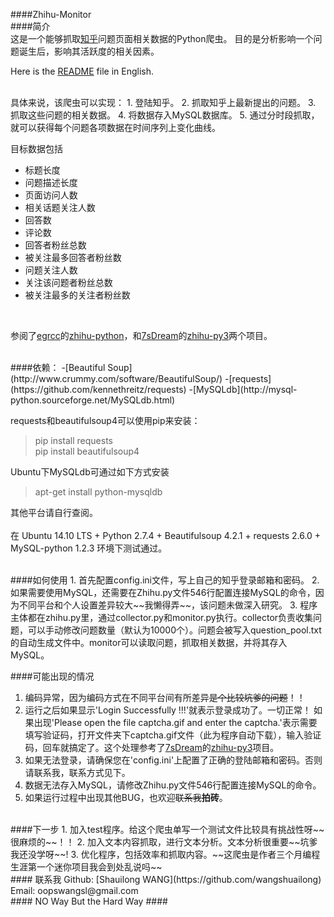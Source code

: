 ####Zhihu-Monitor
<br/>
####简介  
这是一个能够抓取[知乎](http://www.zhihu.com/)问题页面相关数据的Python爬虫。
目的是分析影响一个问题诞生后，影响其活跃度的相关因素。
  
Here is the [README](https://github.com/wangshuailong/Zhihu-Monitor-Python/blob/master/README_English.md) file in English.
  
<br/>
具体来说，该爬虫可以实现：  
1. 登陆知乎。  
2. 抓取知乎上最新提出的问题。  
3. 抓取这些问题的相关数据。
4. 将数据存入MySQL数据库。  
5. 通过分时段抓取，就可以获得每个问题各项数据在时间序列上变化曲线。    

目标数据包括     
- 标题长度  
- 问题描述长度    
- 页面访问人数  
- 相关话题关注人数    
- 回答数    
- 评论数    
- 回答者粉丝总数  
- 被关注最多回答者粉丝数    
- 问题关注人数  
- 关注该问题者粉丝总数  
- 被关注最多的关注者粉丝数     
 
<br/>
 
参阅了[egrcc](https://github.com/egrcc)的[zhihu-python](https://github.com/egrcc/zhihu-python)，和[7sDream](https://github.com/7sDream)的[zhihu-py3](https://github.com/7sDream/zhihu-py3)两个项目。

<br/>
####依赖：  
-[Beautiful Soup](http://www.crummy.com/software/BeautifulSoup/)  
-[requests](https://github.com/kennethreitz/requests)
-[MySQLdb](http://mysql-python.sourceforge.net/MySQLdb.html)

requests和beautifulsoup4可以使用pip来安装：

> pip install requests  
> pip install beautifulsoup4  

Ubuntu下MySQLdb可通过如下方式安装
>apt-get install python-mysqldb

其他平台请自行查阅。  
<br/>
在 Ubuntu 14.10 LTS + Python 2.7.4 + Beautifulsoup 4.2.1 + requests 2.6.0 + MySQL-python 1.2.3
环境下测试通过。

<br/>
####如何使用  
1. 首先配置config.ini文件，写上自己的知乎登录邮箱和密码。
2. 如果需要使用MySQL，还需要在Zhihu.py文件546行配置连接MySQL的命令，因为不同平台和个人设置差异较大~~我懒得弄~~，该问题未做深入研究。
3. 程序主体都在zhihu.py里，通过collector.py和monitor.py执行。collector负责收集问题，可以手动修改问题数量（默认为10000个）。问题会被写入question_pool.txt的自动生成文件中。monitor可以读取问题，抓取相关数据，并将其存入MySQL。  
<br/>  

####可能出现的情况
1. 编码异常，因为编码方式在不同平台间有所差异~~是个比较坑爹的问题~~！！
2. 运行之后如果显示'Login Successfully !!!'就表示登录成功了。一切正常！
如果出现'Please open the file captcha.gif and enter the captcha.'表示需要填写验证码，打开文件夹下captcha.gif文件（此为程序自动下载），输入验证码，回车就搞定了。这个处理参考了[7sDream](https://github.com/7sDream)的[zhihu-py3](https://github.com/7sDream/zhihu-py3)项目。  
3. 如果无法登录，请确保您在'config.ini'上配置了正确的登陆邮箱和密码。否则请联系我，联系方式见下。
4. 数据无法存入MySQL，请修改Zhihu.py文件546行配置连接MySQL的命令。
5. 如果运行过程中出现其他BUG，也欢迎~~联系我~~**拍砖**。

<br/>
####下一步
1. 加入test程序。给这个爬虫单写一个测试文件比较具有挑战性呀~~很麻烦的~~！！
2. 加入文本内容抓取，进行文本分析。文本分析很重要~~坑爹我还没学呀~~!
3. 优化程序，包括效率和抓取内容。~~这爬虫是作者三个月编程生涯第一个迷你项目我会到处乱说吗~~

<br/>
#### 联系我
Github: [Shauilong WANG](https://github.com/wangshuailong)       
Email: oopswangsl@gmail.com

<br/>
#### NO Way But the Hard Way ####